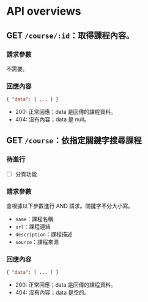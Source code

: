 # API overviews

## GET `/course/:id`：取得課程內容。

### 請求參數

不需要。

### 回應內容

```json
{ "data": { ... } }
```

-   200: 正常回應；data 是回傳的課程資料。
-   404: 沒有內容；data 是 null。

## GET `/course`：依指定關鍵字搜尋課程

### 待進行

-   [ ] 分頁功能

### 請求參數

會根據以下參數進行 AND 請求。關鍵字不分大小寫。

-   `name`：課程名稱
-   `url`：課程連結
-   `description`：課程描述
-   `source`：課程來源

### 回應內容

```json
{ "data": [ ... ] }
```

-   200: 正常回應；data 是回傳的課程資料。
-   404: 沒有內容；data 是空的。
